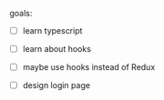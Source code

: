 goals:

- [ ] learn typescript
- [ ] learn about hooks
- [ ] maybe use hooks instead of Redux
- [ ] design login page

